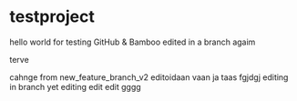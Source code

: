 # testproject
hello world for testing GitHub & Bamboo
edited in a branch
agaim

terve

cahnge from new_feature_branch_v2
editoidaan vaan
ja taas
fgjdgj
editing in branch
yet editing
edit edit
gggg
